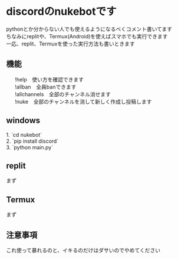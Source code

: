 # discordのnukebotです
pythonとか分からない人でも使えるようになるべくコメント書いてます<br>
ちなみにreplitや、Termux(Android)を使えばスマホでも実行できます<br>
一応、replit、Termuxを使った実行方法も書いときます<br>
<h2>機能</h2>
<ul>
  !help　使い方を確認できます<br>
  !allban　全員banできます<br>
  !allchannels　全部のチャンネル消せます<br>
  !nuke　全部のチャンネルを消して新しく作成し投稿します
</ul>

<h2>windows</h2>
1. `cd nukebot`<br>
2. `pip install discord`<br>
3. `python main.py`
<h2>replit</h2>
まず

<h2>Termux</h2>
まず

<h2>注意事項</h2>
これ使って暴れるのと、イキるのだけはダサいのでやめてください
